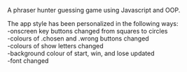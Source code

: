 A phraser hunter guessing game using Javascript and OOP. 


The app style has been personalized in the following ways:<br>
-onscreen key buttons changed from squares to circles<br>
-colours of .chosen and .wrong buttons changed<br>
-colours of show letters changed<br>
-background colour of start, win, and lose updated<br>
-font changed
